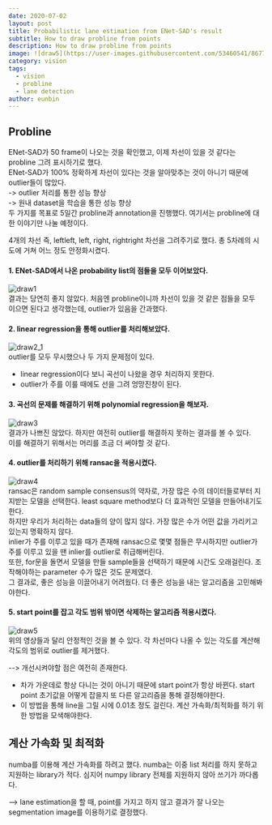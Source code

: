 ```yaml
---
date: 2020-07-02
layout: post
title: Probabilistic lane estimation from ENet-SAD's result
subtitle: How to draw probline from points
description: How to draw probline from points
image: ![draw5](https://user-images.githubusercontent.com/53460541/86770720-1516ed80-c08c-11ea-8d3e-da22733bf592.gif)
category: vision
tags:
  - vision
  - probline
  - lane detection
author: eunbin
---
```


## Probline
ENet-SAD가 50 frame이 나오는 것을 확인했고, 이제 차선이 있을 것 같다는 probline 그려 표시하기로 했다.  
ENet-SAD가 100% 정확하게 차선이 있다는 것을 알아맞추는 것이 아니기 때문에 outlier들이 많았다.  
-> outlier 처리를 통한 성능 향상  
-> 원내 dataset을 학습을 통한 성능 향상  
두 가지를 목표로 5일간 probline과 annotation을 진행했다. 여기서는 probline에 대한 이야기만 나눌 예정이다.

4개의 차선 즉, leftleft, left, right, rightright 차선을 그려주기로 했다. 총 5차례의 시도에 거쳐 어느 정도 안정화시켰다.  
#### 1. ENet-SAD에서 나온 probability list의 점들을 모두 이어보았다.  
![draw1](https://user-images.githubusercontent.com/53460541/86770711-11836680-c08c-11ea-96ba-70c0a6a2e870.gif)  
결과는 당연히 좋지 않았다. 처음엔 probline이니까 차선이 있을 것 같은 점들을 모두 이으면 된다고 생각했는데, outlier가 있음을 간과했다.  

#### 2. linear regression을 통해 outlier를 처리해보았다.  
![draw2_1](https://user-images.githubusercontent.com/53460541/86770710-10ead000-c08c-11ea-9b92-efa07af69d05.gif)  
outlier를 모두 무시했으나 두 가지 문제점이 있다.  
- linear regression이다 보니 곡선이 나왔을 경우 처리하지 못한다.  
- outlier가 주를 이룰 때에도 선을 그려 엉망진창이 된다.  

#### 3. 곡선의 문제를 해결하기 위해 polynomial regression을 해보자.  
![draw3](https://user-images.githubusercontent.com/53460541/86770715-12b49380-c08c-11ea-984d-b32d3c5d0450.gif)  
결과가 나쁘진 않았다. 하지만 여전히 outlier를 해결하지 못하는 결과를 볼 수 있다.  
이를 해결하기 위해서는 머리를 조금 더 써야할 것 같다.  
  
#### 4. outlier를 처리하기 위해 ransac을 적용시켰다.  
![draw4](https://user-images.githubusercontent.com/53460541/86770717-13e5c080-c08c-11ea-92e2-7ac5ff6db89a.gif)  
ransac은 random sample consensus의 약자로, 가장 많은 수의 데이터들로부터 지지받는 모델을 선택한다. least square method보다 더 효과적인 모델을 만들어내기도한다.  
하지만 우리가 처리하는 data들의 양이 많지 않다. 가장 많은 수가 어떤 값을 가리키고 있는지 명확하지 않다.  
inlier가 주를 이루고 있을 때가 존재해 ransac으로 몇몇 점들은 무시하지만 outlier가 주를 이루고 있을 땐 inlier를 outlier로 취급해버린다.  
또한, for문을 돌면서 모델을 만들 sample들을 선택하기 때문에 시간도 오래걸린다. 조작해야하는 parameter 수가 많은 것도 문제였다.  
그 결과로, 좋은 성능을 이끌어내기 어려웠다. 더 좋은 성능을 내는 알고리즘을 고민해봐야한다.  

#### 5. start point를 잡고 각도 범위 밖이면 삭제하는 알고리즘 적용시켰다.  
![draw5](https://user-images.githubusercontent.com/53460541/86770720-1516ed80-c08c-11ea-8d3e-da22733bf592.gif)  
위의 영상들과 달리 안정적인 것을 볼 수 있다. 각 차선마다 나올 수 있는 각도를 계산해 각도의 범위로 outlier를 제거했다.  

--> 개선시켜야할 점은 여전히 존재한다.
- 차가 가운데로 항상 다니는 것이 아니기 때문에 start point가 항상 바뀐다. start point 초기값을 어떻게 잡을지 또 다른 알고리즘을 통해 결정해야한다.
- 이 방법을 통해 line을 그릴 시에 0.01초 정도 걸린다. 계산 가속화/최적화를 하기 위한 방법을 모색해야한다.


## 계산 가속화 및 최적화
numba를 이용해 계산 가속화를 하려고 했다. numba는 이중 list 처리를 하지 못하고 지원하는 library가 적다. 심지어 numpy library 전체를 지원하지 않아 쓰기가 까다롭다.

--> lane estimation을 할 때, point를 가지고 하지 않고 결과가 잘 나오는 segmentation image를 이용하기로 결정했다.
